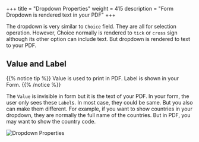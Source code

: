 +++
title = "Dropdown Properties"
weight = 415
description = "Form Dropdown is rendered text in your PDF"
+++

The dropdown is very similar to `Choice` field. They are all for selection operation. However, Choice normally is rendered to `tick` or `cross` sign although its other option can include text. But dropdown is rendered to text to your PDF. 


## Value and Label

{{% notice tip  %}}
<a name="HM-EDITOR-020" class="anchor"></a>
Value is used to print in PDF. Label is shown in your Form.
{{% /notice %}}

The `Value` is invisible in form but it is the text of your PDF. In your form, the user only sees these `Label`s. In most case, they could be same. But you also can make them different. For example, if you want to show countries in your dropdown, they are normally the full name of the countries. But in PDF, you may want to show the country code.  


![Dropdown Properties](/images/page/form/dropdown.png)